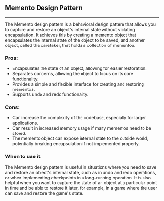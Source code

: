 ## Memento Design Pattern
-----
The Memento design pattern is a behavioral design pattern that allows you to capture and restore an object's internal state without violating encapsulation. It achieves this by creating a memento object that encapsulates the internal state of the object to be saved, and another object, called the caretaker, that holds a collection of mementos.

### Pros:
- Encapsulates the state of an object, allowing for easier restoration.
- Separates concerns, allowing the object to focus on its core functionality.
- Provides a simple and flexible interface for creating and restoring mementos.
- Supports undo and redo functionality.

### Cons:
- Can increase the complexity of the codebase, especially for larger applications.
- Can result in increased memory usage if many mementos need to be stored.
- The memento object can expose internal state to the outside world, potentially breaking encapsulation if not implemented properly.

### When to use it:
The Memento design pattern is useful in situations where you need to save and restore an object's internal state, such as in undo and redo operations, or when implementing checkpoints in a long-running operation. It is also helpful when you want to capture the state of an object at a particular point in time and be able to restore it later, for example, in a game where the user can save and restore the game's state.